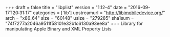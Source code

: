 +++
draft = false
title = "libplist"
version = "1.12-4"
date = "2016-09-17T20:31:17"
categories = ['lib']
upstreamurl = "http://libimobiledevice.org/"
arch = "x86_64"
size = "60148"
usize = "279285"
sha1sum = "74f7277a2046a9511f58101e32b1c6130a93ee8a"
+++
Library for manipulating Apple Binary and XML Property Lists